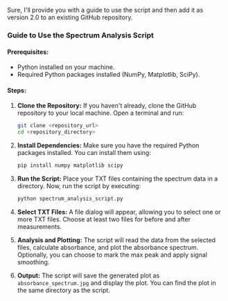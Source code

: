 Sure, I'll provide you with a guide to use the script and then add it as version 2.0 to an existing GitHub repository.

### Guide to Use the Spectrum Analysis Script

#### Prerequisites:
- Python installed on your machine.
- Required Python packages installed (NumPy, Matplotlib, SciPy).

#### Steps:

1. **Clone the Repository:**
   If you haven't already, clone the GitHub repository to your local machine. Open a terminal and run:

   ```bash
   git clone <repository_url>
   cd <repository_directory>
   ```

2. **Install Dependencies:**
   Make sure you have the required Python packages installed. You can install them using:

   ```bash
   pip install numpy matplotlib scipy
   ```

3. **Run the Script:**
   Place your TXT files containing the spectrum data in a directory. Now, run the script by executing:

   ```bash
   python spectrum_analysis_script.py
   ```

4. **Select TXT Files:**
   A file dialog will appear, allowing you to select one or more TXT files. Choose at least two files for before and after measurements.

5. **Analysis and Plotting:**
   The script will read the data from the selected files, calculate absorbance, and plot the absorbance spectrum. Optionally, you can choose to mark the max peak and apply signal smoothing.

6. **Output:**
   The script will save the generated plot as `absorbance_spectrum.jpg` and display the plot. You can find the plot in the same directory as the script.
